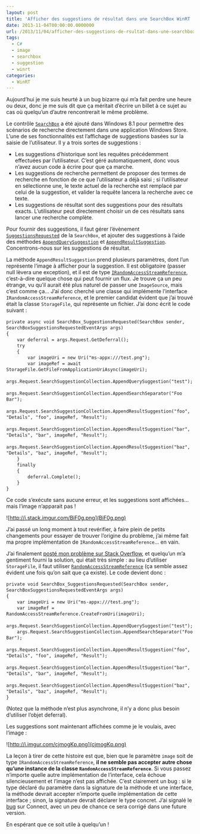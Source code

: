 ```yaml
---
layout: post
title: 'Afficher des suggestions de résultat dans une SearchBox WinRT : bug concernant l’image'
date: 2013-11-04T00:00:00.0000000
url: /2013/11/04/afficher-des-suggestions-de-rsultat-dans-une-searchbox-winrt-bug-concernant-limage/
tags:
  - C#
  - image
  - searchbox
  - suggestion
  - winrt
categories:
  - WinRT
---
```



Aujourd’hui je me suis heurté à un bug bizarre qui m’a fait perdre une heure ou deux, donc je me suis dit que ça méritait d’écrire un billet à ce sujet au cas où quelqu’un d’autre rencontrerait le même problème.

Le contrôle [`SearchBox`](http://msdn.microsoft.com/library/windows/apps/dn252771) a été ajouté dans Windows 8.1 pour permettre des scénarios de recherche directement dans une application Windows Store. L’une de ses fonctionnalités est l’affichage de suggestions basées sur la saisie de l’utilisateur. Il y a trois sortes de suggestions :

- Les suggestions d’historique sont les requêtes précédemment effectuées par l’utilisateur. C’est géré automatiquement, donc vous n’avez aucun code à écrire pour que ça marche.
- Les suggestions de recherche permettent de proposer des termes de recherche en fonction de ce que l’utilisateur a déjà saisi ; si l’utilisateur en sélectionne une, le texte actuel de la recherche est remplacé par celui de la suggestion, et valider la requête lancera la recherche avec ce texte.
- Les suggestions de résultat sont des suggestions pour des résultats exacts. L’utilisateur peut directement choisir un de ces résultats sans lancer une recherche complète.


Pour fournir des suggestions, il faut gérer l’évènement [`SuggestionsRequested`](http://msdn.microsoft.com/en-us/library/windows/apps/windows.ui.xaml.controls.searchbox.suggestionsrequested) de la `SearchBox`, et ajouter des suggestions à l’aide des méthodes [`AppendQuerySuggestion`](http://msdn.microsoft.com/en-us/library/windows/apps/windows.applicationmodel.search.searchsuggestioncollection.appendquerysuggestion) et [`AppendResultSuggestion`](http://msdn.microsoft.com/en-us/library/windows/apps/hh700542). Concentrons-nous sur les suggestions de résultat.

La méthode `AppendResultSuggestion` prend plusieurs paramètres, dont l’un représente l’image à afficher pour la suggestion. Il est obligatoire (passer null lèvera une exception), et il est de type [`IRandomAccessStreamReference`](http://msdn.microsoft.com/en-us/library/windows/apps/windows.storage.streams.irandomaccessstreamreference), c’est-à-dire quelque chose qui peut fournir un flux. Je trouve ça un peu étrange, vu qu’il aurait été plus naturel de passer une `ImageSource`, mais c’est comme ça… J’ai donc cherché une classe qui implémente l’interface `IRandomAccessStreamReference`, et le premier candidat évident que j’ai trouvé était la classe `StorageFile`, qui représente un fichier. J’ai donc écrit le code suivant :

```
private async void SearchBox_SuggestionsRequested(SearchBox sender, SearchBoxSuggestionsRequestedEventArgs args)
{
    var deferral = args.Request.GetDeferral();
    try
    {
        var imageUri = new Uri("ms-appx:///test.png");
        var imageRef = await StorageFile.GetFileFromApplicationUriAsync(imageUri);
        args.Request.SearchSuggestionCollection.AppendQuerySuggestion("test");
        args.Request.SearchSuggestionCollection.AppendSearchSeparator("Foo Bar");
        args.Request.SearchSuggestionCollection.AppendResultSuggestion("foo", "Details", "foo", imageRef, "Result");
        args.Request.SearchSuggestionCollection.AppendResultSuggestion("bar", "Details", "bar", imageRef, "Result");
        args.Request.SearchSuggestionCollection.AppendResultSuggestion("baz", "Details", "baz", imageRef, "Result");
    }
    finally
    {
        deferral.Complete();
    }
}
```

Ce code s’exécute sans aucune erreur, et les suggestions sont affichées… mais l’image n’apparait pas !

![http://i.stack.imgur.com/BiF0g.png](BiF0g.png)

J’ai passé un long moment à tout revérifier, à faire plein de petits changements pour essayer de trouver l’origine du problème, j’ai même fait ma propre implémentation de `IRandomAccessStreamReference`… en vain.

J’ai finalement [posté mon problème sur Stack Overflow](http://stackoverflow.com/questions/19769689/image-not-shown-for-result-suggestions-in-searchbox), et quelqu’un m’a gentiment fourni la solution, qui était très simple : au lieu d’utiliser `StorageFile`, il faut utiliser [`RandomAccessStreamReference`](http://msdn.microsoft.com/en-us/library/windows/apps/windows.storage.streams.randomaccessstreamreference) (ça semble assez évident une fois qu’on sait que ça existe). Le code devient donc :

```
private void SearchBox_SuggestionsRequested(SearchBox sender, SearchBoxSuggestionsRequestedEventArgs args)
{
    var imageUri = new Uri("ms-appx:///test.png");
    var imageRef = RandomAccessStreamReference.CreateFromUri(imageUri);
    args.Request.SearchSuggestionCollection.AppendQuerySuggestion("test");
    args.Request.SearchSuggestionCollection.AppendSearchSeparator("Foo Bar");
    args.Request.SearchSuggestionCollection.AppendResultSuggestion("foo", "Details", "foo", imageRef, "Result");
    args.Request.SearchSuggestionCollection.AppendResultSuggestion("bar", "Details", "bar", imageRef, "Result");
    args.Request.SearchSuggestionCollection.AppendResultSuggestion("baz", "Details", "baz", imageRef, "Result");
}
```

(Notez que la méthode n’est plus asynchrone, il n’y a donc plus besoin d’utiliser l’objet deferral).

Les suggestions sont maintenant affichées comme je le voulais, avec l’image :

![http://i.imgur.com/cjmogKp.png](cjmogKp.png)

La leçon à tirer de cette histoire est que, bien que le paramètre `image` soit de type `IRandomAccessStreamReference`, **il ne semble pas accepter autre chose qu’une instance de la classe `RandomAccessStreamReference`**. Si vous passez n’importe quelle autre implémentation de l’interface, cela échoue silencieusement et l’image n’est pas affichée. C’est clairement un bug : si le type déclaré du paramètre dans la signature de la méthode et une interface, la méthode devrait accepter n’importe quelle implémentation de cette interface ; sinon, la signature devrait déclarer le type concret. J’ai signalé le [bug](https://connect.microsoft.com/VisualStudio/feedback/details/807704/searchbox-windows-8-1-doesnt-show-the-image-if-it-is-not-an-instance-of-randomaccessstreamreference) sur Connect, avec un peu de chance ce sera corrigé dans une future version.

En espérant que ce soit utile à quelqu’un !

